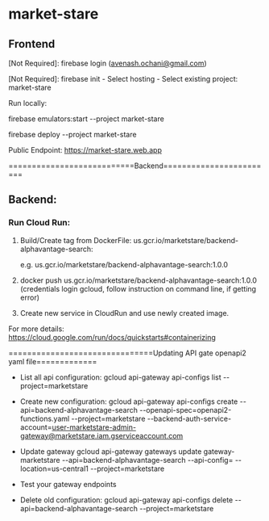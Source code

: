 # market-stare

## Frontend

[Not Required]: firebase login (avenash.ochani@gmail.com)

[Not Required]: firebase init - Select hosting - Select existing project: market-stare

Run locally:

firebase emulators:start --project market-stare 

firebase deploy --project market-stare

Public Endpoint: https://market-stare.web.app

===========================Backend========================
## Backend:

### Run Cloud Run:

1. Build/Create tag from DockerFile:
	us.gcr.io/marketstare/backend-alphavantage-search:<Version>
	
	e.g.
	us.gcr.io/marketstare/backend-alphavantage-search:1.0.0
	
2. docker push us.gcr.io/marketstare/backend-alphavantage-search:1.0.0 (credentials login gcloud, follow instruction on command line, if getting error)

3. Create new service in CloudRun and use newly created image.

For more details:
https://cloud.google.com/run/docs/quickstarts#containerizing


===============================Updating API gate openapi2 yaml file=============
- List all api configuration:
gcloud api-gateway api-configs list --project=marketstare

- Create new configuration:
gcloud api-gateway api-configs create <new-api-config-name> --api=backend-alphavantage-search --openapi-spec=openapi2-functions.yaml --project=marketstare --backend-auth-service-account=user-marketstare-admin-gateway@marketstare.iam.gserviceaccount.com

- Update gateway
gcloud api-gateway gateways update gateway-marketstare --api=backend-alphavantage-search --api-config=<new-api-config-name> --location=us-central1 --project=marketstare

- Test your gateway endpoints

- Delete old configuration:
 gcloud api-gateway api-configs delete <api-config-name> --api=backend-alphavantage-search --project=marketstare